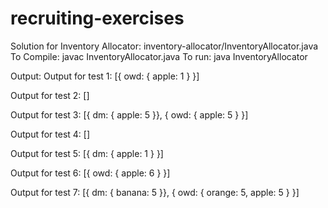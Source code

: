 # recruiting-exercises

Solution for Inventory Allocator: inventory-allocator/InventoryAllocator.java
To Compile: javac InventoryAllocator.java
To run: java InventoryAllocator

Output:
Output for test 1:
[{ owd: { apple: 1 } }]

Output for test 2:
[]

Output for test 3:
[{ dm: { apple: 5 }}, { owd: { apple: 5 } }]

Output for test 4:
[]

Output for test 5:
[{ dm: { apple: 1 } }]

Output for test 6:
[{ owd: { apple: 6 } }]

Output for test 7:
[{ dm: { banana: 5 }}, { owd: { orange: 5, apple: 5 } }]